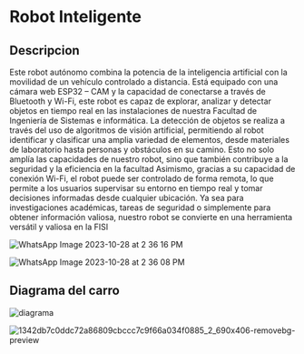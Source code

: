 # Robot Inteligente
## Descripcion
Este robot autónomo combina la potencia de la inteligencia artificial con la movilidad de
un vehículo controlado a distancia. Está equipado con una cámara web ESP32 –
CAM y la capacidad de conectarse a través de Bluetooth y Wi-Fi, este robot es capaz de
explorar, analizar y detectar objetos en tiempo real en las instalaciones de nuestra Facultad 
de Ingeniería de Sistemas e informática.
La detección de objetos se realiza a través del uso de algoritmos de visión artificial,
permitiendo al robot identificar y clasificar una amplia variedad de elementos, desde
materiales de laboratorio hasta personas y obstáculos en su camino. Esto no solo
amplía las capacidades de nuestro robot, sino que también contribuye a la seguridad y la 
eficiencia en la facultad
Asimismo, gracias a su capacidad de conexión Wi-Fi, el robot puede ser controlado de
forma remota, lo que permite a los usuarios supervisar su entorno en tiempo real y
tomar decisiones informadas desde cualquier ubicación. Ya sea para investigaciones
académicas, tareas de seguridad o simplemente para obtener información valiosa, nuestro robot se convierte en una herramienta versátil y valiosa en la FISI

![WhatsApp Image 2023-10-28 at 2 36 16 PM](https://github.com/CarlosVillena17/DemoDay-RobotInteligente/assets/86505880/962119ab-8090-4c47-ae04-ff33ef6698bd)

![WhatsApp Image 2023-10-28 at 2 36 08 PM](https://github.com/CarlosVillena17/DemoDay-RobotInteligente/assets/86505880/0a27569f-7c30-49bd-b53e-0c77c76f01c3)
## Diagrama del carro 

![diagrama](https://github.com/CarlosVillena17/DemoDay-RobotInteligente/assets/86505880/b173fdf2-13aa-43c9-b073-c74afd1ecbb6)

![1342db7c0ddc72a86809cbccc7c9f66a034f0885_2_690x406-removebg-preview](https://github.com/CarlosVillena17/DemoDay-RobotInteligente/assets/86505880/286c109e-bfca-4e74-b55d-e343bd095cef)
